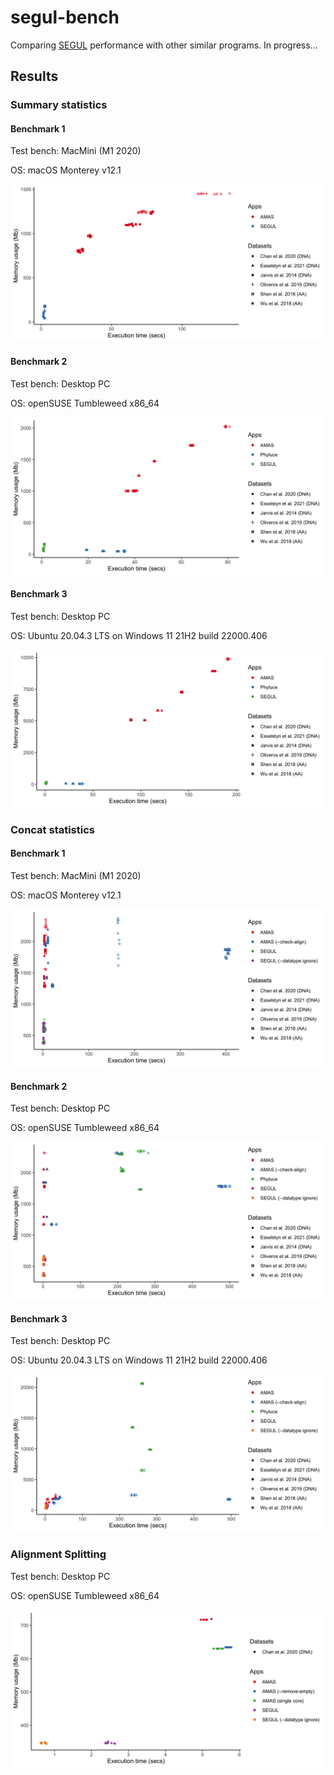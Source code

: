 # segul-bench

Comparing [SEGUL](https://github.com/hhandika/segul) performance with other similar programs. In progress...

## Results

### Summary statistics

#### Benchmark 1

Test bench: MacMini (M1 2020)

OS: macOS Monterey v12.1

![results](figures/macOS_summary_stats.png)

#### Benchmark 2

Test bench: Desktop PC

OS: openSUSE Tumbleweed x86_64

![results](figures/Linux_summary_stats.png)

#### Benchmark 3

Test bench: Desktop PC

OS: Ubuntu 20.04.3 LTS on Windows 11 21H2 build 22000.406

![results](figures/WindowsWSL_summary_stats.png)

### Concat statistics

#### Benchmark 1

Test bench: MacMini (M1 2020)

OS: macOS Monterey v12.1

![results](figures/macOS_concat_stats.png)

#### Benchmark 2

Test bench: Desktop PC

OS: openSUSE Tumbleweed x86_64

![results](figures/Linux_concat_stats.png)

#### Benchmark 3

Test bench: Desktop PC

OS: Ubuntu 20.04.3 LTS on Windows 11 21H2 build 22000.406

![results](figures/WindowsWSL_concat_stats.png)

### Alignment Splitting

Test bench: Desktop PC

OS: openSUSE Tumbleweed x86_64

![results](figures/Linux_split_alignment.png)

